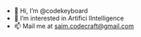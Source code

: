 - 👋 Hi, I’m @codekeyboard
- 👀 I’m interested in Artifici lIntelligence
- 📫 Mail me at saim.codecraft@gmail.com
